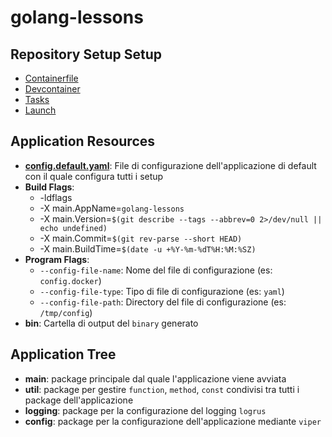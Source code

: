 # golang-lessons

## Repository Setup Setup

- [Containerfile](./.devcontainer/Containerfile)
- [Devcontainer](./.devcontainer/devcontainer.json)
- [Tasks](./.vscode/tasks.json)
- [Launch](./.vscode/launch.json)

## Application Resources

- **[config.default.yaml](config.default.yaml)**: File di configurazione dell'applicazione di default con il quale configura tutti i setup
- **Build Flags**:
  - -ldflags
  - -X main.AppName=`golang-lessons `
  - -X main.Version=`$(git describe --tags --abbrev=0 2>/dev/null || echo undefined)`
  - -X main.Commit=`$(git rev-parse --short HEAD)`
  - -X main.BuildTime=`$(date -u +%Y-%m-%dT%H:%M:%SZ)`
- **Program Flags**:
  - `--config-file-name`: Nome del file di configurazione (es: `config.docker`)
  - `--config-file-type`: Tipo di file di configurazione (es: `yaml`)
  - `--config-file-path`: Directory del file di configurazione (es: `/tmp/config`)
- **bin**: Cartella di output del `binary` generato

## Application Tree

- **main**: package principale dal quale l'applicazione viene avviata
- **util**: package per gestire `function`, `method`, `const` condivisi tra tutti i package dell'applicazione
- **logging**: package per la configurazione del logging `logrus`
- **config**: package per la configurazione dell'applicazione mediante `viper`